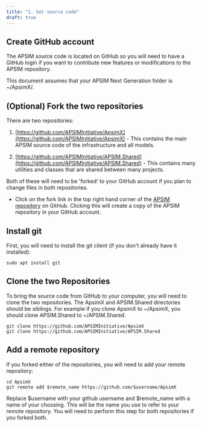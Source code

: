 ```yaml
---
title: "1. Get source code"
draft: true
---
```


## Create GitHub account

The APSIM source code is located on GitHub so you will need to have a GitHub login if you want to contribute new features or modifications to the APSIM repository.

This document assumes that your APSIM Next Generation folder is ~/ApsimX/.

## (Optional) Fork the two repositories

There are two repositories: 

1. [https://github.com/APSIMInitiative/ApsimX](https://github.com/APSIMInitiative/ApsimX) - This contains the main APSIM source code of the infrastructure and all models.

2. [https://github.com/APSIMInitiative/APSIM.Shared](https://github.com/APSIMInitiative/APSIM.Shared) - This contains many utilities and classes that are shared between many projects.

Both of these will need to be 'forked' to your GitHub account if you plan to change files in both repositories.


* Click on the fork link in the top right hand corner of the [APSIM repository](https://github.com/APSIMInitiative/ApsimX]) on GitHub. Clicking this will create a copy of the APSIM repository in your GitHub account.

## Install git

First, you will need to install the git client (if you don't already have it installed): 

```sudo apt install git```
	
## Clone the two Repositories

To bring the source code from GitHub to your computer, you will need to clone the two repositories. The ApsimX and APSIM.Shared directories should be siblings. For example if you clone ApsimX to ~/ApsimX, you should clone APSIM.Shared to ~/APSIM.Shared.

```
git clone https://github.com/APSIMInitiative/ApsimX
git clone https://github.com/APSIMInitiative/APSIM.Shared
```

## Add a remote repository

If you forked either of the repositories, you will need to add your remote repository:

```
cd ApsimX
git remote add $remote_name https://github.com/$username/ApsimX
```

Replace $username with your github username and $remote_name with a name of your choosing. This will be the name you use to refer to your remote repository. You will need to perform this step for both repositories if you forked both.